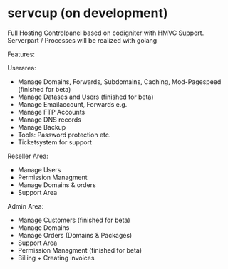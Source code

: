 # servcup (on development)

Full Hosting Controlpanel based on codigniter with HMVC Support.
Serverpart / Processes will be realized with golang

Features:

Userarea:
- Manage Domains, Forwards, Subdomains, Caching, Mod-Pagespeed (finished for beta)
- Manage Datases and Users (finished for beta)
- Manage Emailaccount, Forwards e.g.
- Manage FTP Accounts
- Manage DNS records
- Manage Backup
- Tools: Password protection etc.
- Ticketsystem for support

Reseller Area:
- Manage Users
- Permission Managment
- Manage Domains & orders
- Support Area

Admin Area:
- Manage Customers  (finished for beta)
- Manage Domains
- Manage Orders (Domains & Packages)
- Support Area
- Permission Managment (finished for beta)
- Billing + Creating invoices
